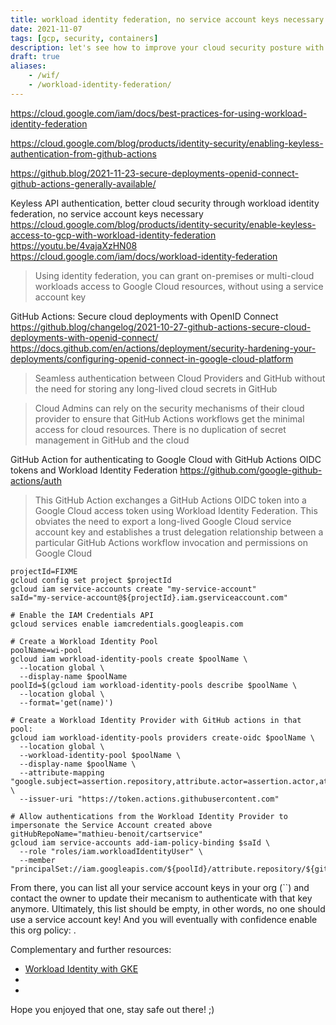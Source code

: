 ```yaml
---
title: workload identity federation, no service account keys necessary anymore
date: 2021-11-07
tags: [gcp, security, containers]
description: let's see how to improve your cloud security posture with workload identity federation, no service account keys necessary anymore - let's see that in actions with GitHub actions.
draft: true
aliases:
    - /wif/
    - /workload-identity-federation/
---
```

https://cloud.google.com/iam/docs/best-practices-for-using-workload-identity-federation

https://cloud.google.com/blog/products/identity-security/enabling-keyless-authentication-from-github-actions

https://github.blog/2021-11-23-secure-deployments-openid-connect-github-actions-generally-available/

Keyless API authentication, better cloud security through workload identity federation, no service account keys necessary
https://cloud.google.com/blog/products/identity-security/enable-keyless-access-to-gcp-with-workload-identity-federation
https://youtu.be/4vajaXzHN08
https://cloud.google.com/iam/docs/workload-identity-federation

> Using identity federation, you can grant on-premises or multi-cloud workloads access to Google Cloud resources, without using a service account key

GitHub Actions: Secure cloud deployments with OpenID Connect
https://github.blog/changelog/2021-10-27-github-actions-secure-cloud-deployments-with-openid-connect/
https://docs.github.com/en/actions/deployment/security-hardening-your-deployments/configuring-openid-connect-in-google-cloud-platform

> Seamless authentication between Cloud Providers and GitHub without the need for storing any long-lived cloud secrets in GitHub

> Cloud Admins can rely on the security mechanisms of their cloud provider to ensure that GitHub Actions workflows get the minimal access for cloud resources. There is no duplication of secret management in GitHub and the cloud

GitHub Action for authenticating to Google Cloud with GitHub Actions OIDC tokens and Workload Identity Federation
https://github.com/google-github-actions/auth

> This GitHub Action exchanges a GitHub Actions OIDC token into a Google Cloud access token using Workload Identity Federation. This obviates the need to export a long-lived Google Cloud service account key and establishes a trust delegation relationship between a particular GitHub Actions workflow invocation and permissions on Google Cloud

```
projectId=FIXME
gcloud config set project $projectId
gcloud iam service-accounts create "my-service-account"
saId="my-service-account@${projectId}.iam.gserviceaccount.com"

# Enable the IAM Credentials API
gcloud services enable iamcredentials.googleapis.com

# Create a Workload Identity Pool
poolName=wi-pool
gcloud iam workload-identity-pools create $poolName \
  --location global \
  --display-name $poolName
poolId=$(gcloud iam workload-identity-pools describe $poolName \
  --location global \
  --format='get(name)')

# Create a Workload Identity Provider with GitHub actions in that pool:
gcloud iam workload-identity-pools providers create-oidc $poolName \
  --location global \
  --workload-identity-pool $poolName \
  --display-name $poolName \
  --attribute-mapping "google.subject=assertion.repository,attribute.actor=assertion.actor,attribute.aud=assertion.aud" \
  --issuer-uri "https://token.actions.githubusercontent.com"

# Allow authentications from the Workload Identity Provider to impersonate the Service Account created above
gitHubRepoName="mathieu-benoit/cartservice"
gcloud iam service-accounts add-iam-policy-binding $saId \
  --role "roles/iam.workloadIdentityUser" \
  --member "principalSet://iam.googleapis.com/${poolId}/attribute.repository/${gitHubRepoName}"
```


From there, you can list all your service account keys in your org (``) and contact the owner to update their mecanism to authenticate with that key anymore. Ultimately, this list should be empty, in other words, no one should use a service account key! And you will eventually with confidence enable this org policy: .

Complementary and further resources:
- [Workload Identity with GKE](my-own-blog)
- []()
- []()

Hope you enjoyed that one, stay safe out there! ;)